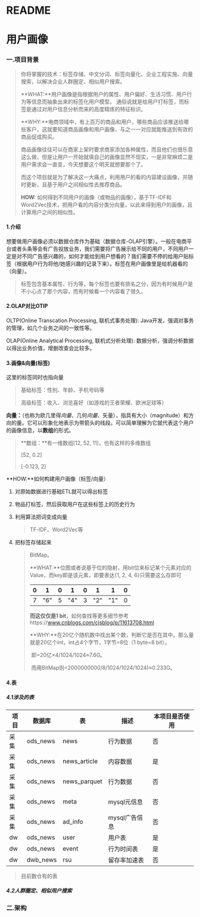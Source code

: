 # README

# 用户画像

### 一.项目背景

> 你将掌握的技术：标签存储、中文分词、标签向量化、企业工程实施、向量搜索，以解决企业人群圈定、相似用户搜索。
>
> **WHAT:**用户画像是指根据用户的属性、用户偏好、生活习惯、用户行为等信息而抽象出来的标签化用户模型。 通俗说就是给用户打标签，而标签是通过对用户信息分析而来的高度精炼的特征标识。 
>
> **WHY:**电商领域中，有上百万的商品和用户，哪些商品应该推送给哪些客户，这就要知道商品画像和用户画像，与之一一对应就能推送到有效的商品促成购买。
>
> ​          商品画像往往可以在商家上架时要求商家添加各种属性，而且他们也很乐意这么做，但是让用户一开始就填自己的画像显然不现实，一是非常麻烦二是用户需求会一直变，今天想要这个明天就想要那个了。 
>
> ​           而这个项目就是为了解决这一大痛点，利用用户的看的内容建设画像，并随时更新，且基于用户之间相似性去推荐商品。
>
> **HOW:** 如何得到不同用户的画像（或物品的画像），基于TF-IDF和Word2Vec技术，把用户看的内容分类分向量，以此来得到用户的画像，且计算用户之间的相似性。

#### 1.介绍

想要做用户画像必须以数据仓库作为基础（数据仓库-OLAP引擎）。一般在电商平台或者头条等会有广告投放业务，我们需要将广告展示给不同的用户，不同用户一定是对不同广告感兴趣的，如何才能给到用户想看的？我们需要不停的给用户贴标签（根据用户行为将他/她感兴趣的记录下来）。标签在用户画像里是给机器看的（向量）。

> 标签包含基本属性、行为等，每个标签也要有排名之分，因为有时候用户是不小心点了那个内容，而有时候看一个内容看了很久。

#### 2.OLAP对比OTIP

OLTP(Online Transcation Processing, 联机式事务处理): Java开发，强调对事务的管理，如几个业务之间的一致性等。

OLAP(Online Analytical Processing, 联机式分析处理): 数据分析，强调分析数据以得出业务价值，增删改查会比较多。

#### 3.画像&向量(标签)

这里的标签同时也指向量

> 基础标签：性别、年龄、手机号码等
>
> 高级标签：收入、浏览喜好（如游戏的王者荣耀、欧洲足球等）

**向量：**（也称为欧几里得*向量*、几何*向量*、矢量），指具有大小（magnitude）和方向的量。它可以形象化地表示为带箭头的线段。可以简单理解为它就代表这个用户的画像信息，以**数组**的形式。

> **数组：**有一维数组[12, 52, 11]，也有这样的多维数组
>
> [52, 0.2]
>
> [-0.123, 2]

**HOW:**如何构建用户画像（标签/向量）

1. 对原始数据进行基础ETL就可以得出标签

2. 物品打标签，然后获取用户在这些标签上的历史行为

3. 利用算法把词变成向量

   > TF-IDF、Word2Vec等

4. 把标签存储起来

   > BitMap。
   >
   > **WHAT:**位图或者说基于位的隐射，用bit位来标记某个元素对应的Value，而key即是该元素，即要表达{1, 2, 4, 6}只需要这么存即可
   >
   > | 0    | 1    | 0    | 1    | 0    | 1    | 1    | 0    |
   > | ---- | ---- | ---- | ---- | ---- | ---- | ---- | ---- |
   > | 7    | "6"  | 5    | "4"  | 3    | "2"  | "1"  | 0    |
   >
   > **而这仅仅是1 bit**，如何查找等更多细节参考https://www.cnblogs.com/cjsblog/p/11613708.html
   >
   > **WHY:**在20亿个随机数中找出某个数，判断它是否在其中。那么量就是20亿个int，int占4个字节，1字节=8位（1 byte=8 bit）。
   >
   > ​    即=20亿×4/1024/1024≈7.6G。
   >
   > ​    而用BitMap则=2000000000/8/1024/1024/1024)≈0.233G。

#### 4.表

##### 4.1涉及的表

| 项目 | 数据库   | 表           | 描述          | 本项目是否使用 |
| ---- | -------- | ------------ | ------------- | -------------- |
| 采集 | ods_news | news         | 行为数据      | 否             |
| 采集 | ods_news | news_article | 内容数据      | 是             |
| 采集 | ods_news | news_parquet | 行为数据      | 否             |
| 采集 | ods_news | meta         | mysql元信息   | 否             |
| 采集 | ods_news | ad_info      | mysql广告信息 | 否             |
| dw   | ods_news | user         | 用户表        | 是             |
| dw   | ods_news | event        | 行为时间表    | 是             |
| dw   | dwb_news | rsu          | 留存率加速表  | 否             |

> 目前数仓有的表

##### 4.2人群圈定、相似用户搜索

### 二.架构

